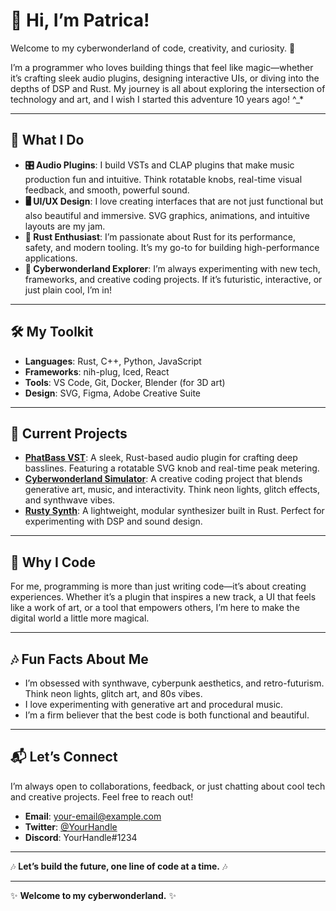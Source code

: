 # 👋 Hi, I’m Patrica! 

Welcome to my cyberwonderland of code, creativity, and curiosity. 🚀  

I’m a programmer who loves building things that feel like magic—whether it’s crafting sleek audio plugins, designing interactive UIs, or diving into the depths of DSP and Rust. My journey is all about exploring the intersection of technology and art, and I wish I started this adventure 10 years ago! ^_*

---

## 🌌 What I Do

- **🎛️ Audio Plugins**: I build VSTs and CLAP plugins that make music production fun and intuitive. Think rotatable knobs, real-time visual feedback, and smooth, powerful sound.
- **🖥️ UI/UX Design**: I love creating interfaces that are not just functional but also beautiful and immersive. SVG graphics, animations, and intuitive layouts are my jam.
- **🦀 Rust Enthusiast**: I’m passionate about Rust for its performance, safety, and modern tooling. It’s my go-to for building high-performance applications.
- **🔮 Cyberwonderland Explorer**: I’m always experimenting with new tech, frameworks, and creative coding projects. If it’s futuristic, interactive, or just plain cool, I’m in!

---

## 🛠️ My Toolkit

- **Languages**: Rust, C++, Python, JavaScript
- **Frameworks**: nih-plug, Iced, React
- **Tools**: VS Code, Git, Docker, Blender (for 3D art)
- **Design**: SVG, Figma, Adobe Creative Suite

---

## 🚀 Current Projects

- **[PhatBass VST](#)**: A sleek, Rust-based audio plugin for crafting deep basslines. Featuring a rotatable SVG knob and real-time peak metering.
- **[Cyberwonderland Simulator](#)**: A creative coding project that blends generative art, music, and interactivity. Think neon lights, glitch effects, and synthwave vibes.
- **[Rusty Synth](#)**: A lightweight, modular synthesizer built in Rust. Perfect for experimenting with DSP and sound design.

---

## 🌟 Why I Code

For me, programming is more than just writing code—it’s about creating experiences. Whether it’s a plugin that inspires a new track, a UI that feels like a work of art, or a tool that empowers others, I’m here to make the digital world a little more magical.

---

## 🎶 Fun Facts About Me

- I’m obsessed with synthwave, cyberpunk aesthetics, and retro-futurism. Think neon lights, glitch art, and 80s vibes.
- I love experimenting with generative art and procedural music.
- I’m a firm believer that the best code is both functional and beautiful.

---

## 📬 Let’s Connect

I’m always open to collaborations, feedback, or just chatting about cool tech and creative projects. Feel free to reach out!

- **Email**: [your-email@example.com](mailto:your-email@example.com)
- **Twitter**: [@YourHandle](https://twitter.com/YourHandle)
- **Discord**: YourHandle#1234

---

🎶 **Let’s build the future, one line of code at a time.** 🎶

---

✨ **Welcome to my cyberwonderland.** ✨
